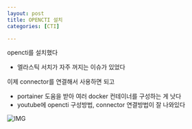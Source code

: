```yaml
---
layout: post
title: OPENCTI 설치 
categories: [CTI]

---
```


opencti를 설치했다
- 엘라스틱 서치가 자주 꺼지는 이슈가 있었다

이제 connector를 연결해서 사용하면 되고

* portainer 도움을 받아 여러 docker 컨테이너를 구성하는 게 낫다
* youtube에 opencti 구성방법, connector 연결방법이 잘 나와있다

![IMG](/letthem_blog/assets/images/openctidashboard.png)
